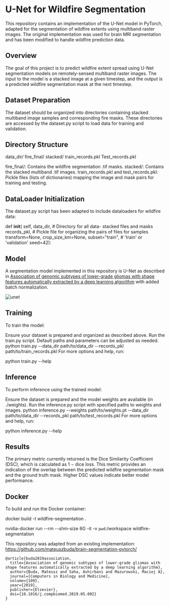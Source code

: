 # U-Net for Wildfire Segmentation

This repository contains an implementation of the U-Net model in PyTorch, adapted for the segmentation of wildfire extents using multiband raster images. The original implementation was used for brain MRI segmentation and has been modified to handle wildfire prediction data.

## Overview

The goal of this project is to predict wildfire extent spread using U-Net segmentation models on remotely-sensed multiband raster images. The input to the model is a stacked image at a given timestep, and the output is a predicted wildfire segmentation mask at the next timestep.

## Dataset Preparation

The dataset should be organized into directories containing stacked multiband image samples and corresponding fire masks. These directories are accessed by the dataset.py script to load data for training and validation.

## Directory Structure
data_dir/
    fire_final/
    stacked/
    train_records.pkl
    Test_records.pkl

fire_final/: Contains the wildfire segmentation .tif masks.
stacked/: Contains the stacked multiband .tif images.
train_records.pkl and test_records.pkl: Pickle files (lists of dictionaries) mapping the image and mask pairs for training and testing.

## DataLoader Initialization
The dataset.py script has been adapted to include dataloaders for wildfire data:

def __init__(
        self, 
        data_dir,       # Directory for all data- stacked files and masks
        records_pkl,    # Pickle file for organizing the pairs of files for samples
        transform=None, 
        crop_size_km=None, 
        subset="train", # 'train' or 'validation'
        seed=42):

## Model

A segmentation model implemented in this repository is U-Net as described in [Association of genomic subtypes of lower-grade gliomas with shape features automatically extracted by a deep learning algorithm](https://doi.org/10.1016/j.compbiomed.2019.05.002) with added batch normalization.

![unet](./assets/unet.png)


## Training
To train the model:

Ensure your dataset is prepared and organized as described above.
Run the train.py script. Default paths and parameters can be adjusted as needed.
python train.py --data_dir path/to/data_dir --records_pkl path/to/train_records.pkl
For more options and help, run:

python train.py --help

## Inference
To perform inference using the trained model:

Ensure the dataset is prepared and the model weights are available (in ./weights).
Run the inference.py script with specified paths to weights and images.
python inference.py --weights path/to/weights.pt --data_dir path/to/data_dir --records_pkl path/to/test_records.pkl
For more options and help, run:

python inference.py --help


## Results
The primary metric currently returned is the Dice Similarity Coefficient (DSC), which is calculated as 1 − dice loss. This metric provides an indication of the overlap between the predicted wildfire segmentation mask and the ground truth mask. Higher DSC values indicate better model performance.



## Docker
To build and run the Docker container:

docker build -t wildfire-segmentation .

nvidia-docker run --rm --shm-size 8G -it -v `pwd`:/workspace wildfire-segmentation



This repository was adapted from an existing implementation: https://github.com/mateuszbuda/brain-segmentation-pytorch/
```
@article{buda2019association,
  title={Association of genomic subtypes of lower-grade gliomas with shape features automatically extracted by a deep learning algorithm},
  author={Buda, Mateusz and Saha, Ashirbani and Mazurowski, Maciej A},
  journal={Computers in Biology and Medicine},
  volume={109},
  year={2019},
  publisher={Elsevier},
  doi={10.1016/j.compbiomed.2019.05.002}
}
```



